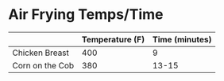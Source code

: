 # Air Frying Temps/Time


|                 | Temperature (F) | Time (minutes) |
| --------------- | --------------- | -------------- |
| Chicken Breast  | 400             | 9              |
| Corn on the Cob | 380             | 13-15          |
